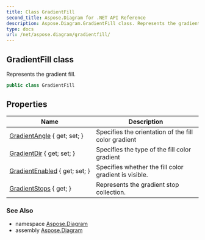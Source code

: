 ```yaml
---
title: Class GradientFill
second_title: Aspose.Diagram for .NET API Reference
description: Aspose.Diagram.GradientFill class. Represents the gradient fill
type: docs
url: /net/aspose.diagram/gradientfill/
---
```

## GradientFill class

Represents the gradient fill.

```csharp
public class GradientFill
```

## Properties

| Name | Description |
| --- | --- |
| [GradientAngle](../../aspose.diagram/gradientfill/gradientangle/) { get; set; } | Specifies the orientation of the fill color gradient |
| [GradientDir](../../aspose.diagram/gradientfill/gradientdir/) { get; set; } | Specifies the type of the fill color gradient |
| [GradientEnabled](../../aspose.diagram/gradientfill/gradientenabled/) { get; set; } | Specifies whether the fill color gradient is visible. |
| [GradientStops](../../aspose.diagram/gradientfill/gradientstops/) { get; } | Represents the gradient stop collection. |

### See Also

* namespace [Aspose.Diagram](../../aspose.diagram/)
* assembly [Aspose.Diagram](../../)


